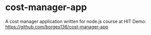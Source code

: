 # cost-manager-app
A cost manager application written for node.js course at HIT
Demo: https://github.com/borges136/cost-manager-app
